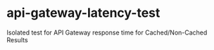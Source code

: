 # api-gateway-latency-test

Isolated test for API Gateway response time for Cached/Non-Cached Results
